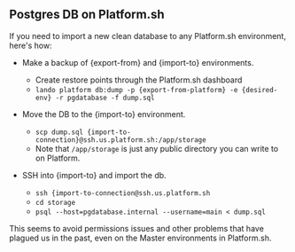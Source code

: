 Postgres DB on Platform.sh
----

If you need to import a new clean database to any Platform.sh environment, here's how:

* Make a backup of {export-from} and {import-to} environments.
  * Create restore points through the Platform.sh dashboard
  * `lando platform db:dump -p {export-from-platform} -e {desired-env} -r pgdatabase -f dump.sql`
  
* Move the DB to the {import-to} environment.
  * `scp dump.sql {import-to-connection}@ssh.us.platform.sh:/app/storage`
  * Note that `/app/storage` is just any public directory you can write to on Platform.

* SSH into {import-to} and import the db.
  * `ssh {import-to-connection@ssh.us.platform.sh`
  * `cd storage`
  * `psql --host=pgdatabase.internal --username=main < dump.sql`
 
This seems to avoid permissions issues and other problems that have plagued us in the past, even on the Master environments in Platform.sh.
